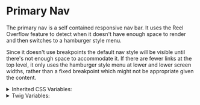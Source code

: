 <!-- This is the general documentation layout. Add or remove any sections as needed, but try to stay consistent across components. -->
# Primary Nav

The primary nav is a self contained responsive nav bar. It uses the Reel Overflow feature to detect when it doesn't have enough space to render and then switches to a hamburger style menu.

Since it doesn't use breakpoints the default nav style will be visible until there's not enough space to accommodate it. If there are fewer links at the top level, it only uses the hamburger style menu at lower and lower screen widths, rather than a fixed breakpoint which might not be appropriate given the content.

<details>
  <summary>Inherited CSS Variables:</summary>
  - `--icon-size`: (default: `var(--s2)`) Sets the size of the hamburger icon. This can be overridden on the `.primary-nav` element and set to any value in our Modular Scale.
  - `--color`: sets the menu link color.
</details>

<details>
  <summary>Twig Variables:</summary>
  ```
  links: [
    {
      text: "Navigation Link",
      is_current: true,
      id: "nav-section-one",
      url: "#",
    },
    {
      text: "Up To Seven",
      links: [
        {
          text: "Navigation link 1",
          url: "#",
        },
        ...
      ],
      section_link: {
        text: "Navigation link",
        url: "#",
      },
    },
    ...
  }
  ```
</details>
